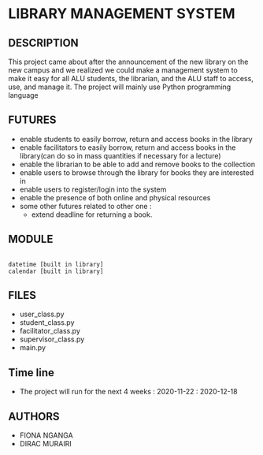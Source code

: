 # LIBRARY MANAGEMENT SYSTEM

## DESCRIPTION

This project came about after the announcement of the new library on the new campus and we realized we could make
a management system to make it easy for all ALU students, the librarian, and the ALU staff to access, use, and manage it.
The project will mainly use Python programming language

## FUTURES

* enable students to easily borrow, return and access books in the library
* enable facilitators to easily borrow, return and access books in the library(can do so in mass quantities if necessary
for a lecture)
* enable the librarian to be able to add and remove books to the collection
* enable users to browse through the library for books they are interested in
* enable users to register/login into the system
* enable the presence of both online and physical resources
* some other futures related to other one :
  - extend deadline for returning a book.

## MODULE

```

datetime [built in library]
calendar [built in library]

```
## FILES

* user_class.py
* student_class.py
* facilitator_class.py
* supervisor_class.py
* main.py

## Time line

- The project will run for the next 4 weeks : 2020-11-22 : 2020-12-18

## AUTHORS

* FIONA NGANGA
* DIRAC MURAIRI
